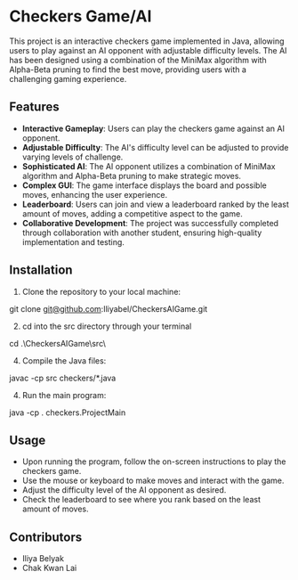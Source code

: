# Checkers Game/AI

This project is an interactive checkers game implemented in Java, allowing users to play against an AI opponent with adjustable difficulty levels. The AI has been designed using a combination of the MiniMax algorithm with Alpha-Beta pruning to find the best move, providing users with a challenging gaming experience.


## Features

- **Interactive Gameplay**: Users can play the checkers game against an AI opponent.
- **Adjustable Difficulty**: The AI's difficulty level can be adjusted to provide varying levels of challenge.
- **Sophisticated AI**: The AI opponent utilizes a combination of MiniMax algorithm and Alpha-Beta pruning to make strategic moves.
- **Complex GUI**: The game interface displays the board and possible moves, enhancing the user experience.
- **Leaderboard**: Users can join and view a leaderboard ranked by the least amount of moves, adding a competitive aspect to the game.
- **Collaborative Development**: The project was successfully completed through collaboration with another student, ensuring high-quality implementation and testing.


## Installation

1. Clone the repository to your local machine:

git clone git@github.com:Iliyabel/CheckersAIGame.git

2. cd into the src directory through your terminal

cd .\CheckersAIGame\src\

4. Compile the Java files:

javac -cp src checkers/*.java

4. Run the main program:

java -cp . checkers.ProjectMain

## Usage

- Upon running the program, follow the on-screen instructions to play the checkers game.
- Use the mouse or keyboard to make moves and interact with the game.
- Adjust the difficulty level of the AI opponent as desired.
- Check the leaderboard to see where you rank based on the least amount of moves.


## Contributors

- Iliya Belyak
- Chak Kwan Lai
